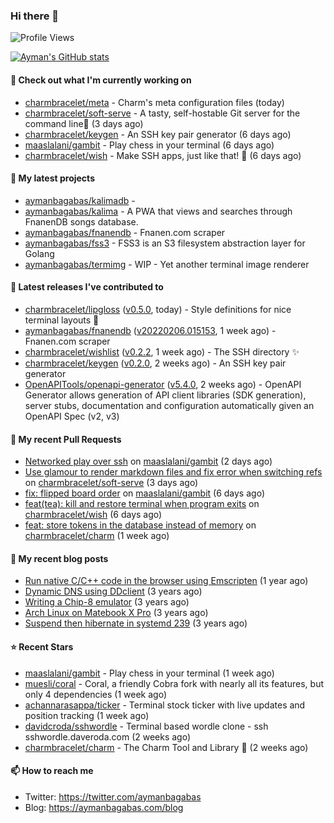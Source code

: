 ### Hi there 👋

![Profile Views](https://komarev.com/ghpvc/?username=aymanbagabas&label=PROFILE+VIEWS)

[![Ayman's GitHub stats](https://github-readme-stats.vercel.app/api?username=aymanbagabas&count_private=true&show_icons=true)](https://github.com/anuraghazra/github-readme-stats)

#### 👷 Check out what I'm currently working on

- [charmbracelet/meta](https://github.com/charmbracelet/meta) - Charm&#39;s meta configuration files (today)
- [charmbracelet/soft-serve](https://github.com/charmbracelet/soft-serve) - A tasty, self-hostable Git server for the command line🍦 (3 days ago)
- [charmbracelet/keygen](https://github.com/charmbracelet/keygen) - An SSH key pair generator (6 days ago)
- [maaslalani/gambit](https://github.com/maaslalani/gambit) - Play chess in your terminal (6 days ago)
- [charmbracelet/wish](https://github.com/charmbracelet/wish) - Make SSH apps, just like that! 💫 (6 days ago)

#### 🌱 My latest projects

- [aymanbagabas/kalimadb](https://github.com/aymanbagabas/kalimadb) - 
- [aymanbagabas/kalima](https://github.com/aymanbagabas/kalima) - A PWA that views and searches through FnanenDB songs database.
- [aymanbagabas/fnanendb](https://github.com/aymanbagabas/fnanendb) - Fnanen.com scraper
- [aymanbagabas/fss3](https://github.com/aymanbagabas/fss3) - FSS3 is an S3 filesystem abstraction layer for Golang
- [aymanbagabas/termimg](https://github.com/aymanbagabas/termimg) - WIP - Yet another terminal image renderer

#### 🔭 Latest releases I've contributed to

- [charmbracelet/lipgloss](https://github.com/charmbracelet/lipgloss) ([v0.5.0](https://github.com/charmbracelet/lipgloss/releases/tag/v0.5.0), today) - Style definitions for nice terminal layouts 👄
- [aymanbagabas/fnanendb](https://github.com/aymanbagabas/fnanendb) ([v20220206.015153](https://github.com/aymanbagabas/fnanendb/releases/tag/v20220206.015153), 1 week ago) - Fnanen.com scraper
- [charmbracelet/wishlist](https://github.com/charmbracelet/wishlist) ([v0.2.2](https://github.com/charmbracelet/wishlist/releases/tag/v0.2.2), 1 week ago) - The SSH directory ✨
- [charmbracelet/keygen](https://github.com/charmbracelet/keygen) ([v0.2.0](https://github.com/charmbracelet/keygen/releases/tag/v0.2.0), 2 weeks ago) - An SSH key pair generator
- [OpenAPITools/openapi-generator](https://github.com/OpenAPITools/openapi-generator) ([v5.4.0](https://github.com/OpenAPITools/openapi-generator/releases/tag/v5.4.0), 2 weeks ago) - OpenAPI Generator allows generation of API client libraries (SDK generation), server stubs, documentation and configuration automatically given an OpenAPI Spec (v2, v3)

#### 🔨 My recent Pull Requests

- [Networked play over ssh](https://github.com/maaslalani/gambit/pull/3) on [maaslalani/gambit](https://github.com/maaslalani/gambit) (2 days ago)
- [Use glamour to render markdown files and fix error when switching refs](https://github.com/charmbracelet/soft-serve/pull/88) on [charmbracelet/soft-serve](https://github.com/charmbracelet/soft-serve) (3 days ago)
- [fix: flipped board order](https://github.com/maaslalani/gambit/pull/2) on [maaslalani/gambit](https://github.com/maaslalani/gambit) (6 days ago)
- [feat(tea): kill and restore terminal when program exits](https://github.com/charmbracelet/wish/pull/32) on [charmbracelet/wish](https://github.com/charmbracelet/wish) (6 days ago)
- [feat: store tokens in the database instead of memory](https://github.com/charmbracelet/charm/pull/85) on [charmbracelet/charm](https://github.com/charmbracelet/charm) (1 week ago)

#### 📜 My recent blog posts

- [Run native C/C&#43;&#43; code in the browser using Emscripten](https://aymanbagabas.com/blog/2020/11/18/run-native-c-c&#43;&#43;-code-in-the-browser-using-emscripten.html) (1 year ago)
- [Dynamic DNS using DDclient](https://aymanbagabas.com/blog/2019/02/16/dynamic-dns-using-ddclient.html) (3 years ago)
- [Writing a Chip-8 emulator](https://aymanbagabas.com/blog/2018/09/17/chip-8-emulator.html) (3 years ago)
- [Arch Linux on Matebook X Pro](https://aymanbagabas.com/blog/2018/07/23/archlinux-on-matebook-x-pro.html) (3 years ago)
- [Suspend then hibernate in systemd 239](https://aymanbagabas.com/blog/2018/07/18/suspend-then-hibernate.html) (3 years ago)

#### ⭐ Recent Stars

- [maaslalani/gambit](https://github.com/maaslalani/gambit) - Play chess in your terminal (1 week ago)
- [muesli/coral](https://github.com/muesli/coral) - Coral, a friendly Cobra fork with nearly all its features, but only 4 dependencies (1 week ago)
- [achannarasappa/ticker](https://github.com/achannarasappa/ticker) - Terminal stock ticker with live updates and position tracking (1 week ago)
- [davidcroda/sshwordle](https://github.com/davidcroda/sshwordle) - Terminal based wordle clone - ssh sshwordle.daveroda.com (2 weeks ago)
- [charmbracelet/charm](https://github.com/charmbracelet/charm) - The Charm Tool and Library 🌟 (2 weeks ago)

#### 📫 How to reach me

- Twitter: https://twitter.com/aymanbagabas
- Blog: https://aymanbagabas.com/blog
